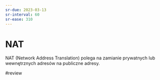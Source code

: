 ```yaml
---
sr-due: 2023-03-13
sr-interval: 60
sr-ease: 310
---
```


# NAT
NAT (Network Address Translation) polega na zamianie prywatnych lub wewnętrznych adresów na publiczne adresy. 

#review